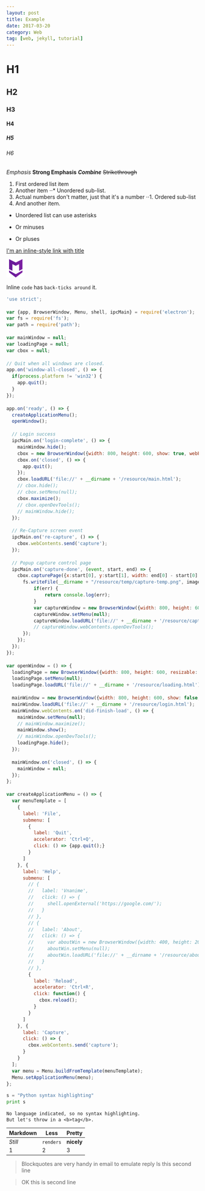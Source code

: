 ```yaml
---
layout: post
title: Example
date: 2017-03-20
category: Web
tag: [web, jekyll, tutorial]
---
```

# H1
## H2
### H3
#### H4
##### H5
###### H6

*Emphasis*
 **Strong Emphasis**
 **_Combine_**
 ~~Strikethrough~~

1. First ordered list item
2. Another item
⋅⋅* Unordered sub-list.
1. Actual numbers don't matter, just that it's a number
⋅⋅1. Ordered sub-list
4. And another item.

* Unordered list can use asterisks
- Or minuses
+ Or pluses

[I'm an inline-style link with title](https://www.google.com "Google's Homepage")

![alt text][logo]

[logo]: https://github.com/adam-p/markdown-here/raw/master/src/common/images/icon48.png "Logo Title Text 2"

Inline `code` has `back-ticks around` it.

```javascript
'use strict';

var {app, BrowserWindow, Menu, shell, ipcMain} = require('electron');
var fs = require('fs');
var path = require('path');

var mainWindow = null;
var loadingPage = null;
var cbox = null;

// Quit when all windows are closed.
app.on('window-all-closed', () => {
  if(process.platform != 'win32') {
    app.quit();
  }
});

app.on('ready', () => {
  createApplicationMenu();
  openWindow();

  // Login success
  ipcMain.on('login-complete', () => {
    mainWindow.hide();
    cbox = new BrowserWindow({width: 800, height: 600, show: true, webPreferences: {nodeIntegration: true, webSecurity: false}, icon:  path.join(__dirname, 'resource/icon/dango.png')});
    cbox.on('closed', () => {
      app.quit();
    });
    cbox.loadURL('file://' + __dirname + '/resource/main.html');
    // cbox.hide();
    // cbox.setMenu(null);
    cbox.maximize();
    // cbox.openDevTools();
    // mainWindow.hide();
  });

  // Re-Capture screen event
  ipcMain.on('re-capture', () => {
    cbox.webContents.send('capture');
  });

  // Popup capture control page
  ipcMain.on('capture-done', (event, start, end) => {
    cbox.capturePage({x:start[0], y:start[1], width: end[0] - start[0], height:end[1] - start[1]}, (image) => {
      fs.writeFile(__dirname + "/resource/temp/capture-temp.png", image.toPNG(), (err) => {
          if(err) {
              return console.log(err);
          }
          var captureWindow = new BrowserWindow({width: 800, height: 600, webPreferences:{nodeIntegration: true},icon:  path.join(__dirname, 'resource/icon/dango.png')});
          captureWindow.setMenu(null);
          captureWindow.loadURL('file://' + __dirname + '/resource/capture.html');
          // captureWindow.webContents.openDevTools();
      });
    });
  });
});

var openWindow = () => {
  loadingPage = new BrowserWindow({width: 800, height: 600, resizable: false, icon:  path.join(__dirname, 'resource/icon/dango.png')});
  loadingPage.setMenu(null);
  loadingPage.loadURL('file://' + __dirname + '/resource/loading.html');

  mainWindow = new BrowserWindow({width: 800, height: 600, show: false, webPreferences: {nodeIntegration: true, webSecurity: false}, icon:  path.join(__dirname, 'resource/icon/dango.png')});
  mainWindow.loadURL('file://' + __dirname + '/resource/login.html');
  mainWindow.webContents.on('did-finish-load', () => {
    mainWindow.setMenu(null);
    // mainWindow.maximize();
    mainWindow.show();
    // mainWindow.openDevTools();
    loadingPage.hide();
  });

  mainWindow.on('closed', () => {
    mainWindow = null;
  });
};

var createApplicationMenu = () => {
  var menuTemplate = [
    {
      label: 'File',
      submenu: [
        {
          label: 'Quit',
          accelerator: 'Ctrl+Q',
          click: () => {app.quit();}
        }
      ]
    }, {
      label: 'Help',
      submenu: [
        // {
        //   label: 'Vnanime',
        //   click: () => {
        //     shell.openExternal('https://google.com/');
        //   }
        // },
        // {
        //   label: 'About',
        //   click: () => {
        //     var aboutWin = new BrowserWindow({width: 400, height: 200, resizable: false, icon:  path.join(__dirname, 'resource/icon/dango.png')});
        //     aboutWin.setMenu(null);
        //     aboutWin.loadURL('file://' + __dirname + '/resource/about.html');
        //   }
        // },
        {
          label: 'Reload',
          accelerator: 'Ctrl+R',
          click: function() {
            cbox.reload();
          }
        }
      ]
    }, {
      label: 'Capture',
      click: () => {
        cbox.webContents.send('capture');
      }
    }
  ];
  var menu = Menu.buildFromTemplate(menuTemplate);
  Menu.setApplicationMenu(menu);
};
```

```python
s = "Python syntax highlighting"
print s
```

```
No language indicated, so no syntax highlighting.
But let's throw in a <b>tag</b>.
```

Markdown | Less | Pretty
--- | --- | ---
*Still* | `renders` | **nicely**
1 | 2 | 3

> Blockquotes are very handy in email to emulate reply
> Is this second line

> OK this is second line
